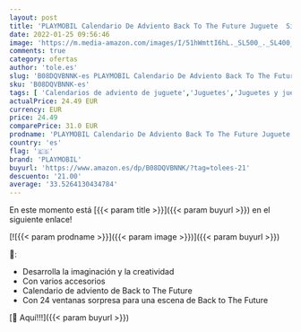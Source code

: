 ```yaml
---
layout: post
title: 'PLAYMOBIL Calendario De Adviento Back To The Future Juguete  Sin género  Multicolor  Única  70574 '
date: 2022-01-25 09:56:46
image: 'https://m.media-amazon.com/images/I/51hWmttI6hL._SL500_._SL400_.jpg'
comments: true
category: ofertas
author: 'tole.es'
slug: 'B08DQVBNNK-es PLAYMOBIL Calendario De Adviento Back To The Future...'
sku: 'B08DQVBNNK-es'
tags: [ 'Calendarios de adviento de juguete','Juguetes','Juguetes y juegos','adviento','playmobil', ]
actualPrice: 24.49 EUR
currency: EUR
price: 24.49
comparePrice: 31.0 EUR
prodname: 'PLAYMOBIL Calendario De Adviento Back To The Future Juguete  Sin género  Multicolor  Única  70574 '
country: 'es'
flag: '🇪🇸'
brand: 'PLAYMOBIL'
buyurl: 'https://www.amazon.es/dp/B08DQVBNNK/?tag=tolees-21'
descuento: '21.00'
average: '33.5264130434784'
---
```


En este momento está [{{< param title >}}]({{< param buyurl >}}) en el siguiente enlace!

[![{{< param prodname >}}]({{< param image >}})]({{< param buyurl >}})

🔎:

- Desarrolla la imaginación y la creatividad
- Con varios accesorios
- Calendario de adviento de Back to The Future
- Con 24 ventanas sorpresa para una escena de Back to The Future

[🛒 Aquí!!!]({{< param buyurl >}})
